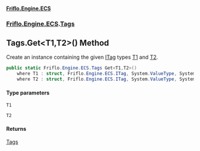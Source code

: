#### [Friflo.Engine.ECS](index.md#'index')
### [Friflo.Engine.ECS](Friflo.Engine.ECS.md#'Friflo.Engine.ECS').[Tags](Tags.md#'Friflo.Engine.ECS.Tags')

## Tags.Get<T1,T2>() Method

Create an instance containing the given [ITag](ITag.md#'Friflo.Engine.ECS.ITag') types
[T1](Tags.Get_T1,T2_().md#Friflo.Engine.ECS.Tags.Get_T1,T2_().T1#'Friflo.Engine.ECS.Tags.Get<T1,T2>().T1') and [T2](Tags.Get_T1,T2_().md#Friflo.Engine.ECS.Tags.Get_T1,T2_().T2#'Friflo.Engine.ECS.Tags.Get<T1,T2>().T2').

```csharp
public static Friflo.Engine.ECS.Tags Get<T1,T2>()
    where T1 : struct, Friflo.Engine.ECS.ITag, System.ValueType, System.ValueType
    where T2 : struct, Friflo.Engine.ECS.ITag, System.ValueType, System.ValueType;
```
#### Type parameters

<a name='Friflo.Engine.ECS.Tags.Get_T1,T2_().T1'></a>

`T1`

<a name='Friflo.Engine.ECS.Tags.Get_T1,T2_().T2'></a>

`T2`

#### Returns
[Tags](Tags.md#'Friflo.Engine.ECS.Tags')